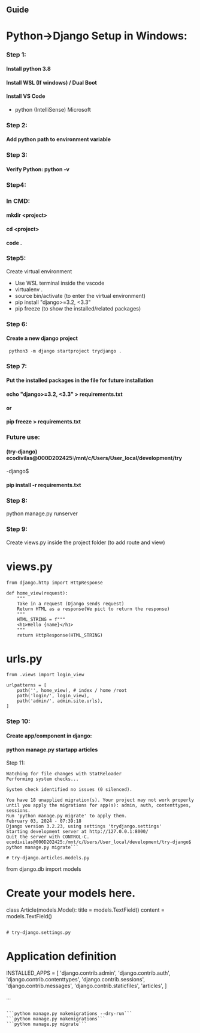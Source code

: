 ## Guide
# Python->Django Setup in Windows:

### Step 1:
#### Install python 3.8
#### Install WSL (If windows) / Dual Boot
#### Install VS Code
- python (IntelliSense) Microsoft

### Step 2:
#### Add python path to environment variable

### Step 3: 
#### Verify Python: python -v

### Step4:
### In CMD:
#### mkdir \<project>
#### cd \<project>
#### code .

### Step5:
Create virtual environment
- Use WSL terminal inside the vscode
- virtualenv .
- source bin/activate (to enter the virtual environment)
- pip install "django>=3.2, <3.3"
- pip freeze (to show the installed/related packages)

### Step 6:
#### Create a new django project
``` python3 -m django startproject trydjango .```

### Step 7:
#### Put the installed packages in the file for future installation
#### echo "django>=3.2, <3.3" > requirements.txt
#### or
#### pip freeze > requirements.txt

### Future use:
#### (try-django) ecodivilas@000D202425:/mnt/c/Users/User_local/development/try
-django$
#### pip install -r requirements.txt

### Step 8:
python manage.py runserver

### Step 9:
Create views.py inside the project folder (to add route and view)
# views.py
```
from django.http import HttpResponse

def home_view(request):
    """
    Take in a request (Django sends request)
    Return HTML as a response(We pict to return the response)
    """
    HTML_STRING = f"""
    <h1>Hello {name}</h1>
    """
    return HttpResponse(HTML_STRING)
```

# urls.py

``` from .views import home_view
from .views import login_view

urlpatterns = [
    path('', home_view), # index / home /root 
    path('login/', login_view),
    path('admin/', admin.site.urls),
]
```

### Step 10:
#### Create app/component in django:
#### python manage.py startapp articles

Step 11:

```ecodivilas@000D202425:/mnt/c/Users/User_local/development/try-djangopython manage.py runserver
Watching for file changes with StatReloader
Performing system checks...

System check identified no issues (0 silenced).

You have 18 unapplied migration(s). Your project may not work properly until you apply the migrations for app(s): admin, auth, contenttypes, sessions.
Run 'python manage.py migrate' to apply them.
February 03, 2024 - 07:39:18
Django version 3.2.23, using settings 'trydjango.settings'
Starting development server at http://127.0.0.1:8000/
Quit the server with CONTROL-C.
ecodivilas@000D202425:/mnt/c/Users/User_local/development/try-django$ python manage.py migrate```

# try-django.articles.models.py
``` 
from django.db import models

# Create your models here.
class Article(models.Model):
    title = models.TextField()
    content = models.TextField()
```

# try-django.settings.py
```
# Application definition

INSTALLED_APPS = [
    'django.contrib.admin',
    'django.contrib.auth',
    'django.contrib.contenttypes',
    'django.contrib.sessions',
    'django.contrib.messages',
    'django.contrib.staticfiles',
    'articles',
]

...
```

```python manage.py makemigrations --dry-run```
```python manage.py makemigrations```
```python manage.py migrate```